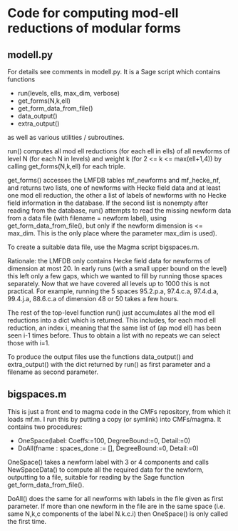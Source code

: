 # Code for computing mod-ell reductions of modular forms #

## modell.py ##

For details see comments in modell.py.  It is a Sage script which contains functions

- run(levels, ells, max_dim, verbose)
- get_forms(N,k,ell)
- get_form_data_from_file()
- data_output()
- extra_output()

as well as various utilities / subroutines.

run() computes all mod ell reductions (for each ell in ells) of all
newforms of level N (for each N in levels) and weight k (for 2 <= k <=
max(ell+1,4)) by calling get_forms(N,k,ell) for each triple.

get_forms() accesses the LMFDB tables mf_newforms and mf_hecke_nf, and
returns two lists, one of newforms with Hecke field data and at least
one mod ell reduction, the other a list of labels of newforms with no
Hecke field information in the database. If the second list is
nonempty after reading from the database, run() attempts to read the
missing newform data from a data file (with filename = newform label),
using get_form_data_from_file(), but only if the newform dimension is
<= max_dim.  This is the only place where the parameter max_dim is
used).

To create a suitable data file, use the Magma script bigspaces.m.

Rationale: the LMFDB only contains Hecke field data for newforms of
dimension at most 20.  In early runs (with a small upper bound on the
level) this left only a few gaps, which we wanted to fill by running
those spaces separately.  Now that we have covered all levels up to
1000 this is not practical.  For example, running the 5 spaces
95.2.p.a, 97.4.c.a, 97.4.d.a, 99.4.j.a, 88.6.c.a of dimension 48 or 50
takes a few hours.

The rest of the top-level function run() just accumulates all the mod
ell reductions into a dict which is returned.  This includes, for each
mod ell reduction, an index i, meaning that the same list of (ap mod
ell) has been seen i-1 times before.  Thus to obtain a list with no
repeats we can select those with i=1.

To produce the output files use the functions data_output() and
extra_output() with the dict returned by run() as first parameter and
a filename as second parameter.

## bigspaces.m ##

This is just a front end to magma code in the CMFs repository, from
which it loads mf.m.  I run this by putting a copy (or symlink) into
CMFs/magma.   It contains two procedures:

- OneSpace(label: Coeffs:=100, DegreeBound:=0, Detail:=0)
- DoAll(fname :  spaces_done := [], DegreeBound:=0, Detail:=0)

OneSpace() takes a newform label with 3 or 4 components and calls
NewSpaceData() to compute all the required data for the newform,
outputting to a file, suitable for reading by the Sage function
get_form_data_from_file().

DoAll() does the same for all newforms with labels in the file given
as first parameter.  If more than one newform in the file are in the
same space (i.e. same N,k,c components of the label N.k.c.i) then
OneSpace() is only called the first time.
